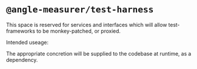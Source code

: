 # `@angle-measurer/test-harness`

This space is reserved for services and interfaces which will allow test-frameworks to be monkey-patched, or proxied.

Intended useage:

The appropriate concretion will be supplied to the codebase at runtime, as a dependency.